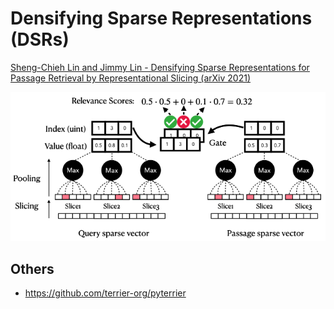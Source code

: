 # Densifying Sparse Representations (DSRs)

[Sheng-Chieh Lin and Jimmy Lin - Densifying Sparse Representations for Passage Retrieval by Representational Slicing (arXiv 2021)](https://arxiv.org/abs/2112.04666)

![DSRs](imgs/DSRs.png)


## Others

- https://github.com/terrier-org/pyterrier
